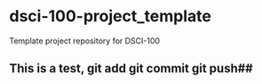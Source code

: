 # dsci-100-project_template
Template project repository for DSCI-100

## This is a test, git add git commit git push##
